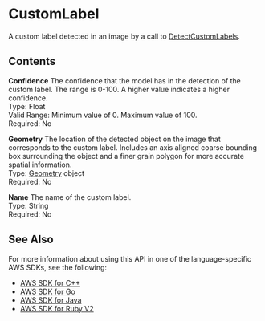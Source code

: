 # CustomLabel<a name="API_CustomLabel"></a>

A custom label detected in an image by a call to [DetectCustomLabels](API_DetectCustomLabels.md)\.

## Contents<a name="API_CustomLabel_Contents"></a>

 **Confidence**   <a name="rekognition-Type-CustomLabel-Confidence"></a>
The confidence that the model has in the detection of the custom label\. The range is 0\-100\. A higher value indicates a higher confidence\.  
Type: Float  
Valid Range: Minimum value of 0\. Maximum value of 100\.  
Required: No

 **Geometry**   <a name="rekognition-Type-CustomLabel-Geometry"></a>
The location of the detected object on the image that corresponds to the custom label\. Includes an axis aligned coarse bounding box surrounding the object and a finer grain polygon for more accurate spatial information\.  
Type: [Geometry](API_Geometry.md) object  
Required: No

 **Name**   <a name="rekognition-Type-CustomLabel-Name"></a>
The name of the custom label\.  
Type: String  
Required: No

## See Also<a name="API_CustomLabel_SeeAlso"></a>

For more information about using this API in one of the language\-specific AWS SDKs, see the following:
+  [AWS SDK for C\+\+](https://docs.aws.amazon.com/goto/SdkForCpp/rekognition-2016-06-27/CustomLabel) 
+  [AWS SDK for Go](https://docs.aws.amazon.com/goto/SdkForGoV1/rekognition-2016-06-27/CustomLabel) 
+  [AWS SDK for Java](https://docs.aws.amazon.com/goto/SdkForJava/rekognition-2016-06-27/CustomLabel) 
+  [AWS SDK for Ruby V2](https://docs.aws.amazon.com/goto/SdkForRubyV2/rekognition-2016-06-27/CustomLabel) 